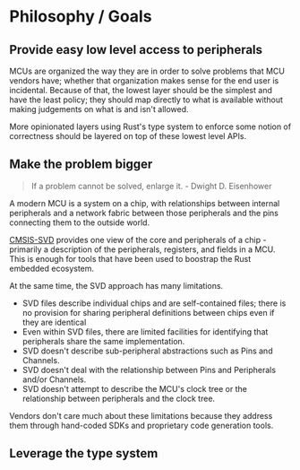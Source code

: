 # Philosophy / Goals

## Provide easy low level access to peripherals

MCUs are organized the way they are in order to solve problems that MCU vendors have; whether
that organization makes sense for the end user is incidental. Because of that, the lowest
layer should be the simplest and have the least policy; they should map directly to what is
available without making judgements on what is and isn't allowed.

More opinionated layers using Rust's type system to enforce some notion of correctness should be
layered on top of these lowest level APIs.

## Make the problem bigger

> If a problem cannot be solved, enlarge it. - Dwight D. Eisenhower

A modern MCU is a system on a chip, with relationships between internal peripherals and a
network fabric between those peripherals and the pins connecting them to the outside world.

[CMSIS-SVD](http://arm-software.github.io/CMSIS_5/SVD/html/index.html) provides one view
of the core and peripherals of a chip - primarily a description of the peripherals, registers,
and fields in a MCU. This is enough for tools that have been used to boostrap the Rust embedded
ecosystem.

At the same time, the SVD approach has many limitations.

- SVD files describe individual chips and are self-contained files; there is no provision for 
sharing peripheral definitions between chips even if they are identical
- Even within SVD files, there are limited facilities for identifying that peripherals share
the same implementation.
- SVD doesn't describe sub-peripheral abstractions such as Pins and Channels.
- SVD doesn't deal with the relationship between Pins and Peripherals and/or Channels.
- SVD doesn't attempt to describe the MCU's clock tree or the relationship between peripherals
and the clock tree.

Vendors don't care much about these limitations because they address them through hand-coded
SDKs and proprietary code generation tools.

## Leverage the type system

